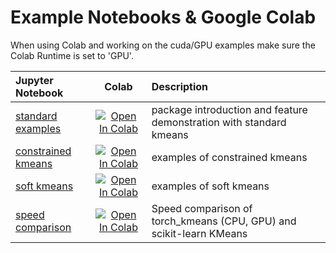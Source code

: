# Example Notebooks & Google Colab

When using Colab and working on the cuda/GPU examples make sure the Colab Runtime is set to 'GPU'.


|Jupyter Notebook|Colab|Description|
|:---|:---:|:---|
|[standard examples](./notebooks/kmeans.ipynb)|[![Open In Colab](https://colab.research.google.com/assets/colab-badge.svg)](https://colab.research.google.com/github/jokofa/torch_kmeans/blob/master/examples/notebooks/kmeans.ipynb)|package introduction and feature demonstration with standard kmeans|
|[constrained kmeans](./notebooks/constrained_kmeans.ipynb)|[![Open In Colab](https://colab.research.google.com/assets/colab-badge.svg)](https://colab.research.google.com/github/jokofa/torch_kmeans/blob/master/examples/notebooks/constrained_kmeans.ipynb)|examples of constrained kmeans|
|[soft kmeans](./notebooks/soft_kmeans.ipynb)|[![Open In Colab](https://colab.research.google.com/assets/colab-badge.svg)](https://colab.research.google.com/github/jokofa/torch_kmeans/blob/master/examples/notebooks/soft_kmeans.ipynb)|examples of soft kmeans|
|[speed comparison](./notebooks/speed_comparison.ipynb)|[![Open In Colab](https://colab.research.google.com/assets/colab-badge.svg)](https://colab.research.google.com/github/jokofa/torch_kmeans/blob/master/examples/notebooks/speed_comparison.ipynb)|Speed comparison of torch_kmeans (CPU, GPU) and scikit-learn KMeans|
